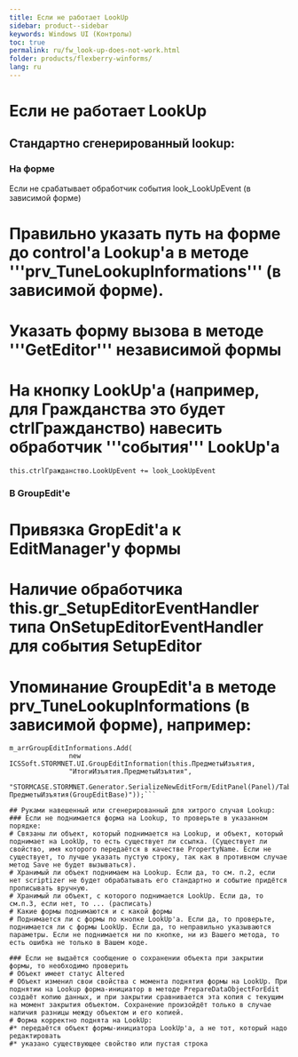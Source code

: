 ```yaml
---
title: Если не работает LookUp
sidebar: product--sidebar
keywords: Windows UI (Контролы)
toc: true
permalink: ru/fw_look-up-does-not-work.html
folder: products/flexberry-winforms/
lang: ru
---
```


# Если не работает LookUp

## Стандартно сгенерированный lookup:
### На форме
Если не срабатывает обработчик события look_LookUpEvent (в зависимой форме)

# Правильно указать путь на форме до control'а Lookup'а в методе '''prv_TuneLookupInformations''' (в зависимой форме).

# Указать форму вызова в методе '''GetEditor''' независимой формы
# На кнопку LookUp'а (например, для Гражданства это будет ctrlГражданство) навесить обработчик '''события''' LookUp'а 
```
this.ctrlГражданство.LookUpEvent += look_LookUpEvent
```
### В GroupEdit'е
# Привязка GropEdit'а к EditManager'у формы
# Наличие обработчика this.gr_SetupEditorEventHandler типа OnSetupEditorEventHandler для события SetupEditor
# Упоминание GroupEdit'a в методе prv_TuneLookupInformations (в зависимой форме), __например__:
```
m_arrGroupEditInformations.Add(
               new ICSSoft.STORMNET.UI.GroupEditInformation(this.ПредметыИзъятия,
               "ИтогиИзъятия.ПредметыИзъятия",
               "STORMCASE.STORMNET.Generator.SerializeNewEditForm/EditPanel(Panel)/TabControl(TabControl)/panel(TabPage)/ПредметыИзъятия(GroupEditBase)"));```

## Руками навешенный или сгенерированный для хитрого случая Lookup:
### Если не поднимается форма на Lookup, то проверьте в указанном порядке:
# Связаны ли объект, который поднимается на Lookup, и объект, который поднимает на LookUp, то есть существует ли ссылка. (Существует ли свойство, имя которого передаётся в качестве PropertyName. Если не существует, то лучше указать пустую строку, так как в противном случае метод Save не будет вызываться).
# Хранимый ли объект поднимаем на Lookup. Если да, то см. п.2, если нет scriptizer не будет обрабатывать его стандартно и событие придётся прописывать вручную.
# Хранимый ли объект, с которого поднимается LookUp. Если да, то см.п.3, если нет, то ... (расписать)
# Какие формы поднимаются и с какой формы
# Поднимается ли с формы по кнопке LookUp'а. Если да, то проверьте, поднимается ли с формы LookUp. Если да, то неправильно указываются параметры. Если не поднимается ни по кнопке, ни из Вашего метода, то есть ошибка не только в Вашем коде.

### Если не выдаётся сообщение о сохранении объекта при закрытии формы, то необходимо проверить
# Объект имеет статус Altered
# Объект изменил свои свойства с момента поднятия формы на LookUp. При поднятии на Lookup форма-инициатор в методе PrepareDataObjectForEdit создаёт копию данных, и при закрытии сравнивается эта копия с текущим на момент закрытия объектом. Сохранение произойдёт только в случае наличия разницы между объектом и его копией.
# Форма корректно поднята на LookUp:
#* передаётся объект формы-инициатора LookUp'а, а не тот, который надо редактировать
#* указано существующее свойство или пустая строка
 

